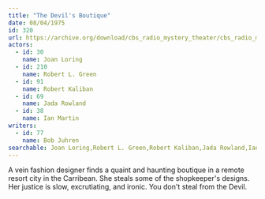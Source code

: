 ```yaml
---
title: "The Devil's Boutique"
date: 08/04/1975
id: 320
url: https://archive.org/download/cbs_radio_mystery_theater/cbs_radio_mystery_theater-0301-0350.zip/cbs_radio_mystery_theater-0301-0350%2Fcbsrmt_0320_the_devils_boutique.mp3
actors:  
  - id: 30
    name: Joan Loring  
  - id: 210
    name: Robert L. Green  
  - id: 91
    name: Robert Kaliban  
  - id: 69
    name: Jada Rowland  
  - id: 38
    name: Ian Martin
writers:  
  - id: 77
    name: Bob Juhren
searchable: Joan Loring,Robert L. Green,Robert Kaliban,Jada Rowland,Ian Martin Bob Juhren
---
```

A vein fashion designer finds a quaint and haunting boutique in a remote resort city in the Carribean. She steals some of the shopkeeper's designs. Her justice is slow, excrutiating, and ironic. You don't steal from the Devil.